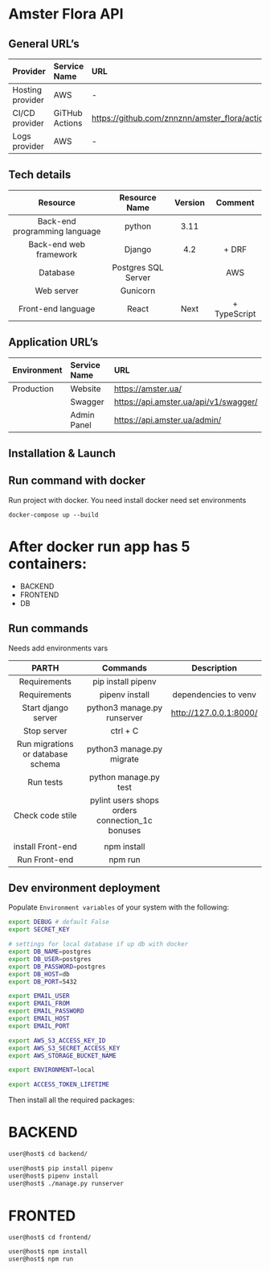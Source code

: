 # Amster Flora API

## General URL’s

| **Provider**                    | **Service Name** | **URL**                                          |
|:--------------------------------|:-----------------|:-------------------------------------------------|
| Hosting provider                | AWS              | -                                                |
| CI/CD provider                  | GiTHub Actions   | <https://github.com/znnznn/amster_flora/actions> |
| Logs provider                   | AWS              | -                                                |

## Tech details

|         **Resource**          |  **Resource Name**  | **Version** | **Comment**  |
|:-----------------------------:|:-------------------:|:-----------:|:------------:|
| Back-end programming language |       python        |    3.11     |              |
|    Back-end web framework     |       Django        |     4.2     |    + DRF     |
|           Database            | Postgres SQL Server |             |     AWS      |
|          Web server           |      Gunicorn       |             |              |
|      Front-end language       |        React        |    Next     | + TypeScript |

## Application URL’s

| **Environment** | **Service Name** | **URL**                                 |
|:----------------|:-----------------|:----------------------------------------|
| Production      | Website          | <https://amster.ua/>                    |
|                 | Swagger          | <https://api.amster.ua/api/v1/swagger/> |
|                 | Admin Panel      | <https://api.amster.ua/admin/>          |

## Installation & Launch

## Run command with docker

Run project with docker.
You need install docker
need set environments

```commandline
docker-compose up --build
```

# After docker run app has 5 containers:

- BACKEND
- FRONTEND
- DB

## Run commands

Needs add environments vars

|                    **PARTH**                     |                      **Commands**                      |     **Description**      |
|:------------------------------------------------:|:------------------------------------------------------:|:------------------------:|
|                   Requirements                   |                   pip install pipenv                   |                          |
|                   Requirements                   |                     pipenv install                     |   dependencies to venv   |
|               Start django server                |              python3 manage.py runserver               | <http://127.0.0.1:8000/> |
|                   Stop server                    |                        ctrl + C                        |                          |
|        Run migrations or database schema         |               python3 manage.py migrate                |                          |
|                    Run tests                     |                 python manage.py test                  |                          |
|                 Check code stile                 |    pylint users shops orders connection_1c bonuses     |                          |
|                                                  |                                                        |                          |
|                install Front-end                 |                      npm install                       |                          |
|                  Run Front-end                   |                        npm run                         |                          |

## Dev environment deployment

Populate `Environment variables` of your system with the following:

```bash
export DEBUG # default False
export SECRET_KEY

# settings for local database if up db with docker
export DB_NAME=postgres
export DB_USER=postgres
export DB_PASSWORD=postgres
export DB_HOST=db
export DB_PORT=5432

export EMAIL_USER
export EMAIL_FROM
export EMAIL_PASSWORD
export EMAIL_HOST
export EMAIL_PORT

export AWS_S3_ACCESS_KEY_ID
export AWS_S3_SECRET_ACCESS_KEY
export AWS_STORAGE_BUCKET_NAME

export ENVIRONMENT=local

export ACCESS_TOKEN_LIFETIME
```

Then install all the required packages:

# BACKEND

```bash
user@host$ cd backend/
```

```bash
user@host$ pip install pipenv
user@host$ pipenv install
user@host$ ./manage.py runserver
```

# FRONTED

```bash
user@host$ cd frontend/
```

```bash
user@host$ npm install
user@host$ npm run
```
